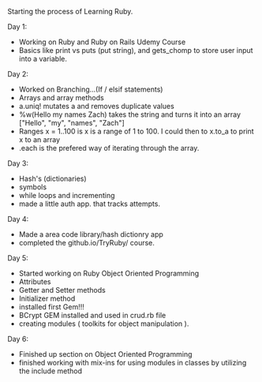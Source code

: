 Starting the process of Learning Ruby.

Day 1: 
  - Working on Ruby and Ruby on Rails Udemy Course 
  - Basics like print vs puts (put string), and gets_chomp to store user input into a variable.

Day 2: 
  - Worked on Branching...(If / elsif statements)
  - Arrays and array methods 
  - a.uniq! mutates a and removes duplicate values 
  - %w(Hello my names Zach) takes the string and turns it into an array ["Hello", "my", "names", "Zach"]
  - Ranges x = 1..100 is x is a range of 1 to 100. I could then to x.to_a to print x to an array
  - .each is the prefered way of iterating through the array.

Day 3:
  - Hash's (dictionaries)
  - symbols
  - while loops and incrementing
  - made a little auth app. that tracks attempts.

Day 4:
  - Made a area code library/hash dictionry app 
  - completed the github.io/TryRuby/  course.

Day 5:
  - Started working on Ruby Object Oriented Programming 
  - Attributes
  - Getter and Setter methods
  - Initializer method
  - installed first Gem!!!
  - BCrypt GEM installed and used in crud.rb file
  - creating modules ( toolkits for object manipulation ).

Day 6:
  - Finished up section on Object Oriented Programming 
  - finished working with mix-ins for using modules in classes by utilizing the include method 





